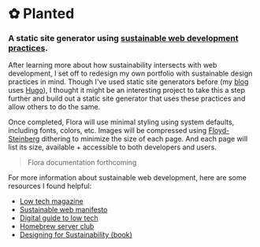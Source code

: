 # ✿ Planted

###  A static site generator using [sustainable web development practices](https://github.com/lowtechmag/solar/wiki/Solar-Web-Design). 

After learning more about how sustainability intersects with web development, I set off to redesign my own portfolio with sustainable design practices in mind. Though I've used static site generators before (my [blog](https://anniebartblog.netlify.app/) uses [Hugo](https://gohugo.io/)), I thought it might be an interesting project to take this a step further and build out a static site generator that uses these practices and allow others to do the same. 

Once completed, Flora will use minimal styling using system defaults, including fonts, colors, etc. Images will be compressed using [Floyd-Steinberg](https://en.wikipedia.org/wiki/Floyd%E2%80%93Steinberg_dithering) dithering to minimize the size of each page. And each page will list its size, available + accessible to both developers and users. 


> Flora documentation forthcoming
>


For more information about sustainable web development, here are some resources I found helpful: 
- [Low tech magazine](https://solar.lowtechmagazine.com/)
- [Sustainable web manifesto](https://www.sustainablewebmanifesto.com/)
- [Digital guide to low tech](http://gauthierroussilhe.com/en/posts/convert-low-tech)
- [Homebrew server club](https://homebrewserver.club/low-tech-website-howto.html)
- [Designing for Sustainability (book)](https://www.oreilly.com/library/view/designing-for-sustainability/9781491935767/)